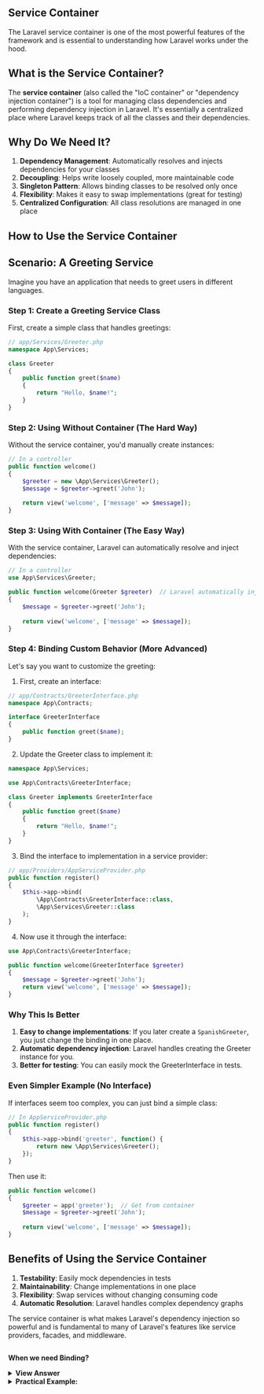 ## Service Container

The Laravel service container is one of the most powerful features of the framework and is essential to understanding how Laravel works under the hood.

## What is the Service Container?

The **service container** (also called the "IoC container" or "dependency injection container") is a tool for managing class dependencies and performing dependency injection in Laravel. It's essentially a centralized place where Laravel keeps track of all the classes and their dependencies.

## Why Do We Need It?

1. **Dependency Management**: Automatically resolves and injects dependencies for your classes
2. **Decoupling**: Helps write loosely coupled, more maintainable code
3. **Singleton Pattern**: Allows binding classes to be resolved only once
4. **Flexibility**: Makes it easy to swap implementations (great for testing)
5. **Centralized Configuration**: All class resolutions are managed in one place

## How to Use the Service Container

## Scenario: A Greeting Service

Imagine you have an application that needs to greet users in different languages.

### Step 1: Create a Greeting Service Class

First, create a simple class that handles greetings:

```php
// app/Services/Greeter.php
namespace App\Services;

class Greeter
{
    public function greet($name)
    {
        return "Hello, $name!";
    }
}
```

### Step 2: Using Without Container (The Hard Way)

Without the service container, you'd manually create instances:

```php
// In a controller
public function welcome()
{
    $greeter = new \App\Services\Greeter();
    $message = $greeter->greet('John');
    
    return view('welcome', ['message' => $message]);
}
```

### Step 3: Using With Container (The Easy Way)

With the service container, Laravel can automatically resolve and inject dependencies:

```php
// In a controller
use App\Services\Greeter;

public function welcome(Greeter $greeter)  // Laravel automatically injects
{
    $message = $greeter->greet('John');
    
    return view('welcome', ['message' => $message]);
}
```

### Step 4: Binding Custom Behavior (More Advanced)

Let's say you want to customize the greeting:

1. First, create an interface:

```php
// app/Contracts/GreeterInterface.php
namespace App\Contracts;

interface GreeterInterface
{
    public function greet($name);
}
```

2. Update the Greeter class to implement it:

```php
namespace App\Services;

use App\Contracts\GreeterInterface;

class Greeter implements GreeterInterface
{
    public function greet($name)
    {
        return "Hello, $name!";
    }
}
```

3. Bind the interface to implementation in a service provider:

```php
// app/Providers/AppServiceProvider.php
public function register()
{
    $this->app->bind(
        \App\Contracts\GreeterInterface::class,
        \App\Services\Greeter::class
    );
}
```

4. Now use it through the interface:

```php
use App\Contracts\GreeterInterface;

public function welcome(GreeterInterface $greeter)
{
    $message = $greeter->greet('John');
    return view('welcome', ['message' => $message]);
}
```

### Why This Is Better

1. **Easy to change implementations**: If you later create a `SpanishGreeter`, you just change the binding in one place.
2. **Automatic dependency injection**: Laravel handles creating the Greeter instance for you.
3. **Better for testing**: You can easily mock the GreeterInterface in tests.

### Even Simpler Example (No Interface)

If interfaces seem too complex, you can just bind a simple class:

```php
// In AppServiceProvider.php
public function register()
{
    $this->app->bind('greeter', function() {
        return new \App\Services\Greeter();
    });
}
```

Then use it:

```php
public function welcome()
{
    $greeter = app('greeter');  // Get from container
    $message = $greeter->greet('John');
    
    return view('welcome', ['message' => $message]);
}
```

## Benefits of Using the Service Container

1. **Testability**: Easily mock dependencies in tests
2. **Maintainability**: Change implementations in one place
3. **Flexibility**: Swap services without changing consuming code
4. **Automatic Resolution**: Laravel handles complex dependency graphs

The service container is what makes Laravel's dependency injection so powerful and is fundamental to many of Laravel's features like service providers, facades, and middleware.

## 
**When we need Binding?**

<details>
	<summary><b>View Answer</b></summary>
<ul>
Great question! You're absolutely right that in many simple cases, you **don't need to explicitly bind** classes to Laravel's service container. Let me clarify when and why you might want to do it anyway.

---

## **When Laravel's Auto-Resolution Works Without Binding**

For simple classes like your `Greeter` example, Laravel can automatically resolve them **without any binding** because:

1. It can find the class (in `app/Services/`)
2. It doesn't have any constructor dependencies that Laravel can't resolve
3. You're not using an interface

So this works **without binding**:
```php
// Works automatically!
public function welcome(\App\Services\Greeter $greeter)
{
    return $greeter->greet("John");
}
```

---

## **When You NEED to Bind to the Container**

You **must** explicitly bind a class in these cases:

### **1. When Using Interfaces (Contracts)**
If you want to depend on an **interface** rather than a concrete class (which is a good practice for loose coupling), you must tell Laravel which implementation to use.

✅ **Required Binding:**
```php
// In a ServiceProvider (e.g., AppServiceProvider.php)
$this->app->bind(
    \App\Contracts\GreeterInterface::class,
    \App\Services\Greeter::class
);
```
Now Laravel knows what to inject when you type-hint `GreeterInterface`:
```php
public function welcome(\App\Contracts\GreeterInterface $greeter)
{
    return $greeter->greet("John");
}
```

### **2. When a Class Needs Special Instantiation Logic**
If your class requires **custom initialization** (e.g., configuration values), you bind it with a closure.

✅ **Required Binding:**
```php
$this->app->bind(\App\Services\Greeter::class, function ($app) {
    return new \App\Services\Greeter(config('app.default_greeting'));
});
```

### **3. When You Want a Singleton (Single Instance)**
If you want **only one instance** of a class to be reused everywhere (like a service), you bind it as a singleton.

✅ **Required Binding:**
```php
$this->app->singleton(\App\Services\Greeter::class, function () {
    return new \App\Services\Greeter();
});
```

### **4. When Binding a Primitive Value (Non-Class Dependencies)**
If your class needs a **string, array, or config value**, you must bind it.

✅ **Required Binding:**
```php
$this->app->when(\App\Services\Greeter::class)
          ->needs('$greetingStyle')
          ->give('formal');
```

---

## **When You DON’T Need Binding**
✔ **If your class:**
- Has no **constructor dependencies**, **OR**
- All dependencies are **auto-resolvable**, **AND**
- You're not using an **interface**  
→ Laravel can resolve it automatically.

Example:
```php
// No binding needed
public function welcome(\App\Services\Greeter $greeter)
{
    return $greeter->greet("John");
}
```

---

## **Why Bind Even If Auto-Resolution Works?**
Even if Laravel can auto-resolve a class, you might still bind it explicitly for:
1. **Clarity** (makes dependencies visible in the container)
2. **Consistency** (if it later needs special instantiation)
3. **Testing** (easier to mock bound services)
4. **Future-proofing** (if the class later gets an interface)

---

### **Final Answer**
- **You don’t always need binding** (Laravel can auto-resolve simple classes).
- **You must bind** when using interfaces, singletons, or custom instantiation logic.
- **Best practice**: Bind interfaces and services explicitly for maintainability.

Would you like a practical example comparing auto-resolution vs. explicit binding? 😊
</ul>
</details>
<details>
	<summary><b>Practical Example:</b></summary>
<ul>
# Practical Example: Auto-Resolution vs Explicit Binding in Laravel

Let's compare both approaches using a simple `NotificationService` example.

## Scenario: Sending Notifications

We'll create a service that can send notifications via different channels (email, SMS).

### 1. Auto-Resolution (No Binding Needed)

**When this works**: When your class has no interface and simple dependencies.

#### Notification Service Class:
```php
// app/Services/NotificationService.php
namespace App\Services;

class NotificationService
{
    public function send($message, $user)
    {
        // Default email implementation
        return "Email sent to {$user->email}: {$message}";
    }
}
```

#### Using in Controller (Auto-Resolved):
```php
// app/Http/Controllers/NotificationController.php
use App\Services\NotificationService;

class NotificationController extends Controller
{
    public function notify(NotificationService $service)
    {
        $user = auth()->user();
        $result = $service->send("Your order shipped!", $user);
        
        return $result; // "Email sent to user@example.com: Your order shipped!"
    }
}
```

✅ **Pros**:
- Zero configuration needed
- Laravel automatically injects the instance

❌ **Cons**:
- Hard to swap implementations
- Difficult to mock in tests
- No interface for type safety

### 2. Explicit Binding (Recommended for Flexibility)

**When you need this**: When you want to swap implementations or use interfaces.

#### Step 1: Create an Interface
```php
// app/Contracts/NotifierInterface.php
namespace App\Contracts;

interface NotifierInterface
{
    public function send($message, $user);
}
```

#### Step 2: Implement the Service
```php
// app/Services/EmailNotifier.php
namespace App\Services;

use App\Contracts\NotifierInterface;

class EmailNotifier implements NotifierInterface
{
    public function send($message, $user)
    {
        return "Email sent to {$user->email}: {$message}";
    }
}
```

#### Step 3: Bind in Service Provider
```php
// app/Providers/AppServiceProvider.php
public function register()
{
    $this->app->bind(
        \App\Contracts\NotifierInterface::class,
        \App\Services\EmailNotifier::class
    );
}
```

#### Step 4: Use in Controller
```php
use App\Contracts\NotifierInterface;

class NotificationController extends Controller
{
    public function notify(NotifierInterface $notifier)
    {
        $user = auth()->user();
        return $notifier->send("Your order shipped!", $user);
    }
}
```

### Key Differences

| Feature              | Auto-Resolution | Explicit Binding |
|----------------------|-----------------|------------------|
| Setup Required       | None            | Interface + Binding |
| Implementation Swapping | Impossible | Easy (change binding) |
| Mocking for Tests    | Difficult       | Very Easy         |
| Type Safety          | No              | Yes (interface)  |
| Constructor DI       | Works           | Works            |

### When You'd Want to Swap Implementations

1. **Testing**: Bind a mock notifier
```php
$this->app->bind(NotifierInterface::class, MockNotifier::class);
```

2. **Changing Channels**: Switch to SMS
```php
// Change in AppServiceProvider:
$this->app->bind(NotifierInterface::class, SmsNotifier::class);
```

3. **Contextual Binding**: Different notifiers for different controllers
```php
$this->app->when(AdminController::class)
          ->needs(NotifierInterface::class)
          ->give(AdminNotifier::class);
```

### Real-World Benefit

Imagine your app grows and you need to:
- Add SMS notifications
- Add Slack notifications
- Add push notifications

With explicit binding, you just:
1. Create new implementations
2. Change one binding line
3. All controller code stays exactly the same

```php
$this->app->bind(NotifierInterface::class, SlackNotifier::class);
// OR
$this->app->bind(NotifierInterface::class, SmsNotifier::class);
```

No need to change any controllers! This is the power of Laravel's service container.
</ul>
</details>
